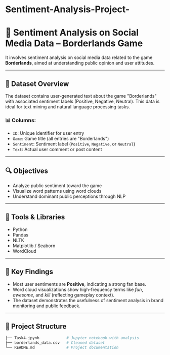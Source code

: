 # Sentiment-Analysis-Project-
# 🎯 Sentiment Analysis on Social Media Data – Borderlands Game

 It involves sentiment analysis on social media data related to the game **Borderlands**, aimed at understanding public opinion and user attitudes.

---

## 📁 Dataset Overview

The dataset contains user-generated text about the game "Borderlands" with associated sentiment labels (Positive, Negative, Neutral). This data is ideal for text mining and natural language processing tasks.

### 📊 Columns:

- `ID`: Unique identifier for user entry  
- `Game`: Game title (all entries are "Borderlands")  
- `Sentiment`: Sentiment label (`Positive`, `Negative`, or `Neutral`)  
- `Text`: Actual user comment or post content

---

## 🔍 Objectives

- Analyze public sentiment toward the game
- Visualize word patterns using word clouds
- Understand dominant public perceptions through NLP

---

## 🧰 Tools & Libraries

- Python
- Pandas
- NLTK
- Matplotlib / Seaborn
- WordCloud

---

## 📌 Key Findings

- Most user sentiments are **Positive**, indicating a strong fan base.
- Word cloud visualizations show high-frequency terms like *fun*, *awesome*, and *kill* (reflecting gameplay context).
- The dataset demonstrates the usefulness of sentiment analysis in brand monitoring and public feedback.

---

## 📂 Project Structure

```bash
├── Task4.ipynb            # Jupyter notebook with analysis
├── borderlands_data.csv   # Cleaned dataset
└── README.md              # Project documentation
